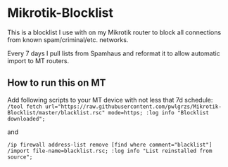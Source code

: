 # Mikrotik-Blocklist
This is a blocklist I use with on my Mikrotik router to block all connections from known spam/criminal/etc. networks.

Every 7 days I pull lists from Spamhaus and reformat it to allow automatic import to MT routers.

## How to run this on MT
Add following scripts to your MT device with not less that 7d schedule:  
`/tool fetch url="https://raw.githubusercontent.com/pwlgrzs/Mikrotik-Blocklist/master/blacklist.rsc" mode=https;
:log info "Blocklist downloaded";`  

and  

`/ip firewall address-list remove [find where comment="blacklist"]
/import file-name=blacklist.rsc;
:log info "List reinstalled from source";`
